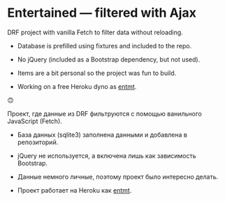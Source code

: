 # Entertained — filtered with Ajax

DRF project with vanilla Fetch to filter data without reloading.

- Database is prefilled using fixtures and included to the repo.

- No jQuery (included as a Bootstrap dependency, but not used).

- Items are a bit personal so the project was fun to build.

- Working on a free Heroku dyno as [entmt](https://entmt.herokuapp.com/).

:upside_down_face:

Проект, где данные из DRF фильтруются с помощью ванильного JavaScript (Fetch).

- База данных (sqlite3) заполнена данными и добавлена в репозиторий.

- jQuery не используется, а включена лишь как зависимость Bootstrap.

- Данные немного личные, поэтому проект было интересно делать.

- Проект работает на Heroku как [entmt](https://entmt.herokuapp.com/).